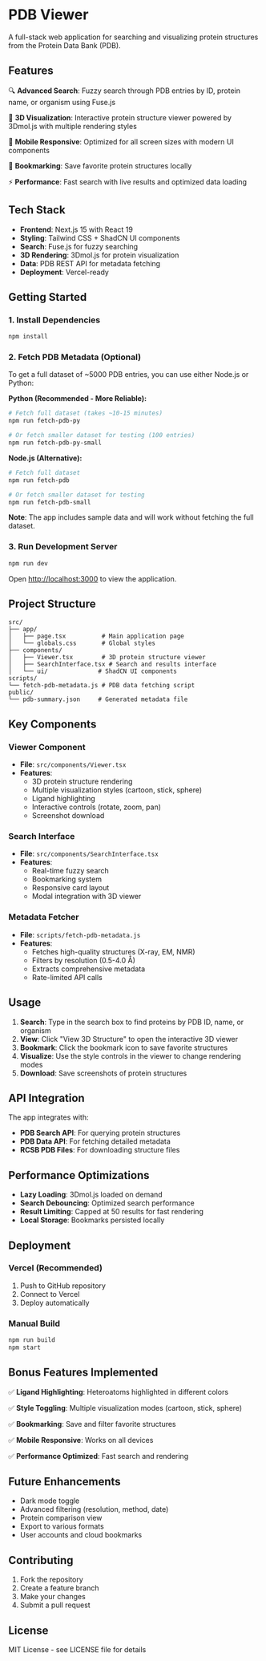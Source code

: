 # PDB Viewer

A full-stack web application for searching and visualizing protein structures from the Protein Data Bank (PDB).

## Features

🔍 **Advanced Search**: Fuzzy search through PDB entries by ID, protein name, or organism using Fuse.js

🧬 **3D Visualization**: Interactive protein structure viewer powered by 3Dmol.js with multiple rendering styles

📱 **Mobile Responsive**: Optimized for all screen sizes with modern UI components

🔖 **Bookmarking**: Save favorite protein structures locally

⚡ **Performance**: Fast search with live results and optimized data loading

## Tech Stack

- **Frontend**: Next.js 15 with React 19
- **Styling**: Tailwind CSS + ShadCN UI components
- **Search**: Fuse.js for fuzzy searching
- **3D Rendering**: 3Dmol.js for protein visualization
- **Data**: PDB REST API for metadata fetching
- **Deployment**: Vercel-ready

## Getting Started

### 1. Install Dependencies

```bash
npm install
```

### 2. Fetch PDB Metadata (Optional)

To get a full dataset of ~5000 PDB entries, you can use either Node.js or Python:

**Python (Recommended - More Reliable):**
```bash
# Fetch full dataset (takes ~10-15 minutes)
npm run fetch-pdb-py

# Or fetch smaller dataset for testing (100 entries)
npm run fetch-pdb-py-small
```

**Node.js (Alternative):**
```bash
# Fetch full dataset
npm run fetch-pdb

# Or fetch smaller dataset for testing
npm run fetch-pdb-small
```

**Note**: The app includes sample data and will work without fetching the full dataset.

### 3. Run Development Server

```bash
npm run dev
```

Open [http://localhost:3000](http://localhost:3000) to view the application.

## Project Structure

```
src/
├── app/
│   ├── page.tsx          # Main application page
│   └── globals.css       # Global styles
├── components/
│   ├── Viewer.tsx        # 3D protein structure viewer
│   ├── SearchInterface.tsx # Search and results interface
│   └── ui/              # ShadCN UI components
scripts/
└── fetch-pdb-metadata.js # PDB data fetching script
public/
└── pdb-summary.json     # Generated metadata file
```

## Key Components

### Viewer Component

- **File**: `src/components/Viewer.tsx`
- **Features**: 
  - 3D protein structure rendering
  - Multiple visualization styles (cartoon, stick, sphere)
  - Ligand highlighting
  - Interactive controls (rotate, zoom, pan)
  - Screenshot download

### Search Interface

- **File**: `src/components/SearchInterface.tsx`
- **Features**:
  - Real-time fuzzy search
  - Bookmarking system
  - Responsive card layout
  - Modal integration with 3D viewer

### Metadata Fetcher

- **File**: `scripts/fetch-pdb-metadata.js`
- **Features**:
  - Fetches high-quality structures (X-ray, EM, NMR)
  - Filters by resolution (0.5-4.0 Å)
  - Extracts comprehensive metadata
  - Rate-limited API calls

## Usage

1. **Search**: Type in the search box to find proteins by PDB ID, name, or organism
2. **View**: Click "View 3D Structure" to open the interactive 3D viewer
3. **Bookmark**: Click the bookmark icon to save favorite structures
4. **Visualize**: Use the style controls in the viewer to change rendering modes
5. **Download**: Save screenshots of protein structures

## API Integration

The app integrates with:

- **PDB Search API**: For querying protein structures
- **PDB Data API**: For fetching detailed metadata
- **RCSB PDB Files**: For downloading structure files

## Performance Optimizations

- **Lazy Loading**: 3Dmol.js loaded on demand
- **Search Debouncing**: Optimized search performance
- **Result Limiting**: Capped at 50 results for fast rendering
- **Local Storage**: Bookmarks persisted locally

## Deployment

### Vercel (Recommended)

1. Push to GitHub repository
2. Connect to Vercel
3. Deploy automatically

### Manual Build

```bash
npm run build
npm start
```

## Bonus Features Implemented

✅ **Ligand Highlighting**: Heteroatoms highlighted in different colors

✅ **Style Toggling**: Multiple visualization modes (cartoon, stick, sphere)

✅ **Bookmarking**: Save and filter favorite structures

✅ **Mobile Responsive**: Works on all devices

✅ **Performance Optimized**: Fast search and rendering

## Future Enhancements

- Dark mode toggle
- Advanced filtering (resolution, method, date)
- Protein comparison view
- Export to various formats
- User accounts and cloud bookmarks

## Contributing

1. Fork the repository
2. Create a feature branch
3. Make your changes
4. Submit a pull request

## License

MIT License - see LICENSE file for details
